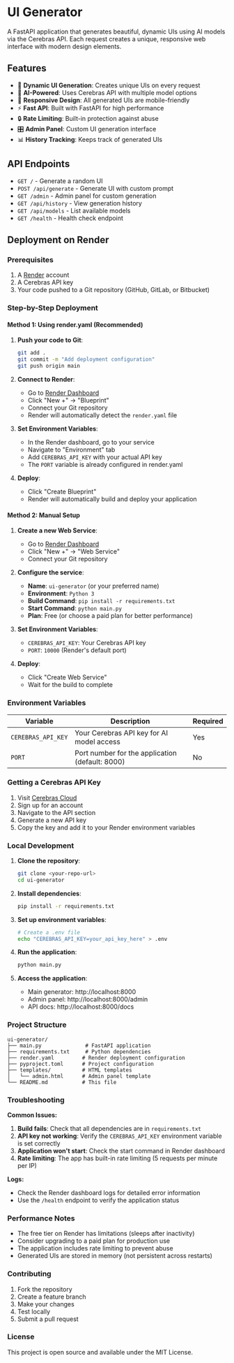 # UI Generator

A FastAPI application that generates beautiful, dynamic UIs using AI models via the Cerebras API. Each request creates a unique, responsive web interface with modern design elements.

## Features

- 🎨 **Dynamic UI Generation**: Creates unique UIs on every request
- 🤖 **AI-Powered**: Uses Cerebras API with multiple model options
- 📱 **Responsive Design**: All generated UIs are mobile-friendly
- ⚡ **Fast API**: Built with FastAPI for high performance
- 🔒 **Rate Limiting**: Built-in protection against abuse
- 🎛️ **Admin Panel**: Custom UI generation interface
- 📊 **History Tracking**: Keeps track of generated UIs

## API Endpoints

- `GET /` - Generate a random UI
- `POST /api/generate` - Generate UI with custom prompt
- `GET /admin` - Admin panel for custom generation
- `GET /api/history` - View generation history
- `GET /api/models` - List available models
- `GET /health` - Health check endpoint

## Deployment on Render

### Prerequisites

1. A [Render](https://render.com) account
2. A Cerebras API key
3. Your code pushed to a Git repository (GitHub, GitLab, or Bitbucket)

### Step-by-Step Deployment

#### Method 1: Using render.yaml (Recommended)

1. **Push your code to Git**:

   ```bash
   git add .
   git commit -m "Add deployment configuration"
   git push origin main
   ```

2. **Connect to Render**:

   - Go to [Render Dashboard](https://dashboard.render.com)
   - Click "New +" → "Blueprint"
   - Connect your Git repository
   - Render will automatically detect the `render.yaml` file

3. **Set Environment Variables**:

   - In the Render dashboard, go to your service
   - Navigate to "Environment" tab
   - Add `CEREBRAS_API_KEY` with your actual API key
   - The `PORT` variable is already configured in render.yaml

4. **Deploy**:
   - Click "Create Blueprint"
   - Render will automatically build and deploy your application

#### Method 2: Manual Setup

1. **Create a new Web Service**:

   - Go to [Render Dashboard](https://dashboard.render.com)
   - Click "New +" → "Web Service"
   - Connect your Git repository

2. **Configure the service**:

   - **Name**: `ui-generator` (or your preferred name)
   - **Environment**: `Python 3`
   - **Build Command**: `pip install -r requirements.txt`
   - **Start Command**: `python main.py`
   - **Plan**: Free (or choose a paid plan for better performance)

3. **Set Environment Variables**:

   - `CEREBRAS_API_KEY`: Your Cerebras API key
   - `PORT`: `10000` (Render's default port)

4. **Deploy**:
   - Click "Create Web Service"
   - Wait for the build to complete

### Environment Variables

| Variable           | Description                                     | Required |
| ------------------ | ----------------------------------------------- | -------- |
| `CEREBRAS_API_KEY` | Your Cerebras API key for AI model access       | Yes      |
| `PORT`             | Port number for the application (default: 8000) | No       |

### Getting a Cerebras API Key

1. Visit [Cerebras Cloud](https://cloud.cerebras.ai/)
2. Sign up for an account
3. Navigate to the API section
4. Generate a new API key
5. Copy the key and add it to your Render environment variables

### Local Development

1. **Clone the repository**:

   ```bash
   git clone <your-repo-url>
   cd ui-generator
   ```

2. **Install dependencies**:

   ```bash
   pip install -r requirements.txt
   ```

3. **Set up environment variables**:

   ```bash
   # Create a .env file
   echo "CEREBRAS_API_KEY=your_api_key_here" > .env
   ```

4. **Run the application**:

   ```bash
   python main.py
   ```

5. **Access the application**:
   - Main generator: http://localhost:8000
   - Admin panel: http://localhost:8000/admin
   - API docs: http://localhost:8000/docs

### Project Structure

```
ui-generator/
├── main.py              # FastAPI application
├── requirements.txt     # Python dependencies
├── render.yaml         # Render deployment configuration
├── pyproject.toml      # Project configuration
├── templates/          # HTML templates
│   └── admin.html      # Admin panel template
└── README.md           # This file
```

### Troubleshooting

**Common Issues:**

1. **Build fails**: Check that all dependencies are in `requirements.txt`
2. **API key not working**: Verify the `CEREBRAS_API_KEY` environment variable is set correctly
3. **Application won't start**: Check the start command in Render dashboard
4. **Rate limiting**: The app has built-in rate limiting (5 requests per minute per IP)

**Logs:**

- Check the Render dashboard logs for detailed error information
- Use the `/health` endpoint to verify the application status

### Performance Notes

- The free tier on Render has limitations (sleeps after inactivity)
- Consider upgrading to a paid plan for production use
- The application includes rate limiting to prevent abuse
- Generated UIs are stored in memory (not persistent across restarts)

### Contributing

1. Fork the repository
2. Create a feature branch
3. Make your changes
4. Test locally
5. Submit a pull request

### License

This project is open source and available under the MIT License.
